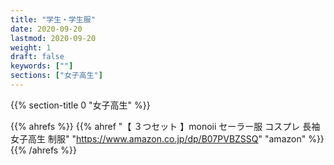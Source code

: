 ```yaml
---
title: "学生・学生服"
date: 2020-09-20
lastmod: 2020-09-20
weight: 1
draft: false
keywords: [""]
sections: ["女子高生"]
---
```


{{% section-title 0 "女子高生" %}}

{{% ahrefs %}}
  {{% ahref "【 ３つセット 】monoii セーラー服 コスプレ 長袖 女子高生 制服" "https://www.amazon.co.jp/dp/B07PVBZSSQ" "amazon" %}}
{{% /ahrefs %}}
